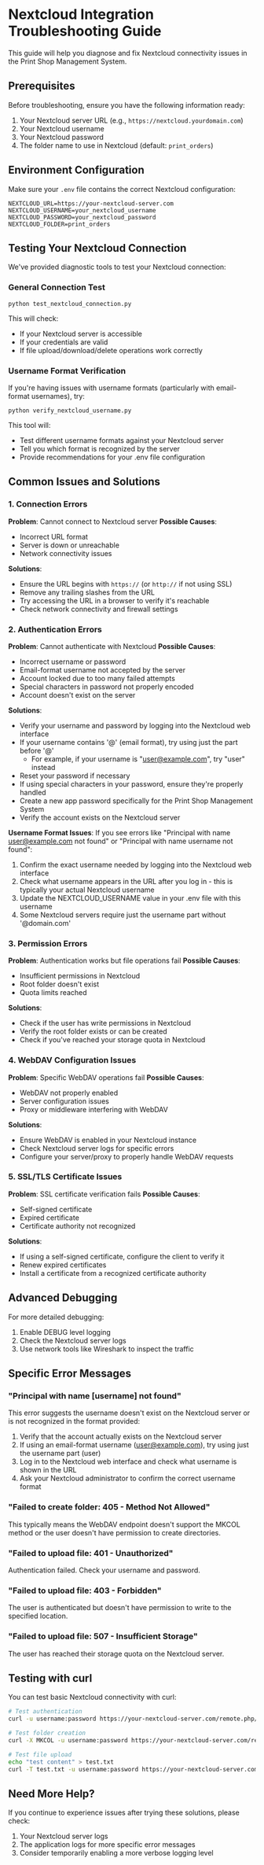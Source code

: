 # Nextcloud Integration Troubleshooting Guide

This guide will help you diagnose and fix Nextcloud connectivity issues in the Print Shop Management System.

## Prerequisites

Before troubleshooting, ensure you have the following information ready:

1. Your Nextcloud server URL (e.g., `https://nextcloud.yourdomain.com`)
2. Your Nextcloud username
3. Your Nextcloud password
4. The folder name to use in Nextcloud (default: `print_orders`)

## Environment Configuration

Make sure your `.env` file contains the correct Nextcloud configuration:

```
NEXTCLOUD_URL=https://your-nextcloud-server.com
NEXTCLOUD_USERNAME=your_nextcloud_username
NEXTCLOUD_PASSWORD=your_nextcloud_password
NEXTCLOUD_FOLDER=print_orders
```

## Testing Your Nextcloud Connection

We've provided diagnostic tools to test your Nextcloud connection:

### General Connection Test
```
python test_nextcloud_connection.py
```

This will check:
- If your Nextcloud server is accessible
- If your credentials are valid
- If file upload/download/delete operations work correctly

### Username Format Verification
If you're having issues with username formats (particularly with email-format usernames), try:
```
python verify_nextcloud_username.py
```

This tool will:
- Test different username formats against your Nextcloud server
- Tell you which format is recognized by the server
- Provide recommendations for your .env file configuration

## Common Issues and Solutions

### 1. Connection Errors

**Problem**: Cannot connect to Nextcloud server
**Possible Causes**:
- Incorrect URL format
- Server is down or unreachable
- Network connectivity issues

**Solutions**:
- Ensure the URL begins with `https://` (or `http://` if not using SSL)
- Remove any trailing slashes from the URL
- Try accessing the URL in a browser to verify it's reachable
- Check network connectivity and firewall settings

### 2. Authentication Errors

**Problem**: Cannot authenticate with Nextcloud
**Possible Causes**:
- Incorrect username or password
- Email-format username not accepted by the server
- Account locked due to too many failed attempts
- Special characters in password not properly encoded
- Account doesn't exist on the server

**Solutions**:
- Verify your username and password by logging into the Nextcloud web interface
- If your username contains '@' (email format), try using just the part before '@'
  - For example, if your username is "user@example.com", try "user" instead
- Reset your password if necessary
- If using special characters in your password, ensure they're properly handled
- Create a new app password specifically for the Print Shop Management System
- Verify the account exists on the Nextcloud server

**Username Format Issues**:
If you see errors like "Principal with name user@example.com not found" or "Principal with name username not found":
1. Confirm the exact username needed by logging into the Nextcloud web interface
2. Check what username appears in the URL after you log in - this is typically your actual Nextcloud username
3. Update the NEXTCLOUD_USERNAME value in your .env file with this username
4. Some Nextcloud servers require just the username part without '@domain.com'

### 3. Permission Errors

**Problem**: Authentication works but file operations fail
**Possible Causes**:
- Insufficient permissions in Nextcloud
- Root folder doesn't exist
- Quota limits reached

**Solutions**:
- Check if the user has write permissions in Nextcloud
- Verify the root folder exists or can be created
- Check if you've reached your storage quota in Nextcloud

### 4. WebDAV Configuration Issues

**Problem**: Specific WebDAV operations fail
**Possible Causes**:
- WebDAV not properly enabled
- Server configuration issues
- Proxy or middleware interfering with WebDAV

**Solutions**:
- Ensure WebDAV is enabled in your Nextcloud instance
- Check Nextcloud server logs for specific errors
- Configure your server/proxy to properly handle WebDAV requests

### 5. SSL/TLS Certificate Issues

**Problem**: SSL certificate verification fails
**Possible Causes**:
- Self-signed certificate
- Expired certificate
- Certificate authority not recognized

**Solutions**:
- If using a self-signed certificate, configure the client to verify it
- Renew expired certificates
- Install a certificate from a recognized certificate authority

## Advanced Debugging

For more detailed debugging:

1. Enable DEBUG level logging
2. Check the Nextcloud server logs
3. Use network tools like Wireshark to inspect the traffic

## Specific Error Messages

### "Principal with name [username] not found"
This error suggests the username doesn't exist on the Nextcloud server or is not recognized in the format provided:
1. Verify that the account actually exists on the Nextcloud server
2. If using an email-format username (user@example.com), try using just the username part (user)
3. Log in to the Nextcloud web interface and check what username is shown in the URL
4. Ask your Nextcloud administrator to confirm the correct username format

### "Failed to create folder: 405 - Method Not Allowed"
This typically means the WebDAV endpoint doesn't support the MKCOL method or the user doesn't have permission to create directories.

### "Failed to upload file: 401 - Unauthorized"
Authentication failed. Check your username and password.

### "Failed to upload file: 403 - Forbidden"
The user is authenticated but doesn't have permission to write to the specified location.

### "Failed to upload file: 507 - Insufficient Storage"
The user has reached their storage quota on the Nextcloud server.

## Testing with curl

You can test basic Nextcloud connectivity with curl:

```bash
# Test authentication
curl -u username:password https://your-nextcloud-server.com/remote.php/dav/files/username/

# Test folder creation
curl -X MKCOL -u username:password https://your-nextcloud-server.com/remote.php/dav/files/username/print_orders/test_folder

# Test file upload
echo "test content" > test.txt
curl -T test.txt -u username:password https://your-nextcloud-server.com/remote.php/dav/files/username/print_orders/test.txt
```

## Need More Help?

If you continue to experience issues after trying these solutions, please check:

1. Your Nextcloud server logs
2. The application logs for more specific error messages
3. Consider temporarily enabling a more verbose logging level